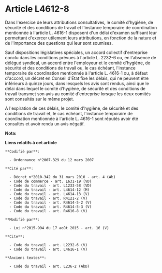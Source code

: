 # Article L4612-8

Dans l'exercice de leurs attributions consultatives, le comité d'hygiène, de sécurité et des conditions de travail et
l'instance temporaire de coordination mentionnée à l'article L. 4616-1 disposent d'un délai d'examen suffisant leur
permettant d'exercer utilement leurs attributions, en fonction de la nature et de l'importance des questions qui leur sont
soumises. 

Sauf dispositions législatives spéciales, un accord collectif d'entreprise conclu dans les conditions prévues à l'article L.
2232-6 ou, en l'absence de délégué syndical, un accord entre l'employeur et le comité d'hygiène, de sécurité et des
conditions de travail ou, le cas échéant, l'instance temporaire de coordination mentionnée à l'article L. 4616-1 ou, à défaut
d'accord, un décret en Conseil d'Etat fixe les délais, qui ne peuvent être inférieurs à quinze jours, dans lesquels les avis
sont rendus, ainsi que le délai dans lequel le comité d'hygiène, de sécurité et des conditions de travail transmet son avis
au comité d'entreprise lorsque les deux comités sont consultés sur le même projet. 

A l'expiration de ces délais, le comité d'hygiène, de sécurité et des conditions de travail et, le cas échéant, l'instance
temporaire de coordination mentionnée à l'article L. 4616-1 sont réputés avoir été consultés et avoir rendu un avis négatif.

**Nota:**



**Liens relatifs à cet article**

	**Codifié par**:

	  - Ordonnance n°2007-329 du 12 mars 2007

	**Cité par**:

	  - Décret n°2010-342 du 31 mars 2010 - art. 4 (Ab)
	  - Code de commerce - art. L631-19 (VD)
	  - Code du travail - art. L1233-58 (VD)
	  - Code du travail - art. L4614-12 (M)
	  - Code du travail - art. L4614-13 (V)
	  - Code du travail - art. R4121-2 (V)
	  - Code du travail - art. R4614-5-2 (V)
	  - Code du travail - art. R4614-5-3 (V)
	  - Code du travail - art. R4616-8 (V)

	**Modifié par**:

	  - Loi n°2015-994 du 17 août 2015 - art. 16 (V)

	**Cite**:

	  - Code du travail - art. L2232-6 (V)
	  - Code du travail - art. L4616-1 (V)

	**Anciens textes**:

	  - Code du travail - art. L236-2 (AbD)
